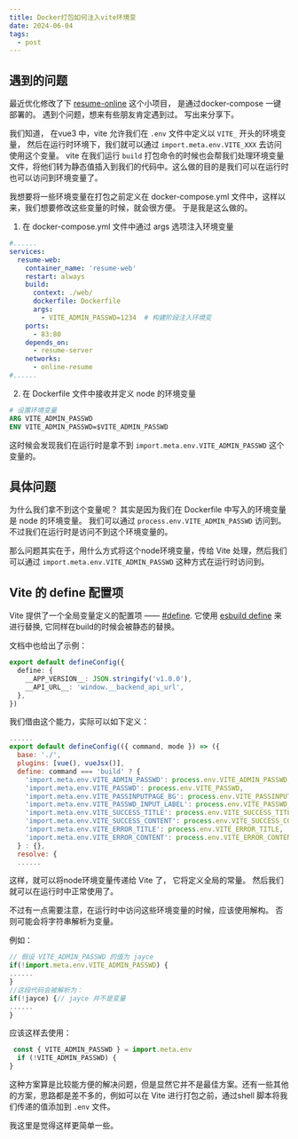 ```yaml
---
title: Docker打包如何注入vite环境变
date: 2024-06-04
tags:
  - post
---
```




## 遇到的问题

最近优化修改了下 [resume-online](https://github.com/jaycethanks/resume-online) 这个小项目， 是通过docker-compose 一键部署的。 遇到个问题，想来有些朋友肯定遇到过。 写出来分享下。 

我们知道， 在vue3 中，vite 允许我们在 `.env` 文件中定义以 `VITE_` 开头的环境变量， 然后在运行时环境下，我们就可以通过 `import.meta.env.VITE_XXX` 去访问使用这个变量。 vite 在我们运行 `build` 打包命令的时候也会帮我们处理环境变量文件，将他们转为静态值插入到我们的代码中。这么做的目的是我们可以在运行时也可以访问到环境变量了。 

我想要将一些环境变量在打包之前定义在 docker-compose.yml 文件中，这样以来，我们想要修改这些变量的时候，就会很方便。 于是我是这么做的。

1. 在 docker-compose.yml 文件中通过 args 选项注入环境变量

```yml
#......
services:
  resume-web:
    container_name: 'resume-web'
    restart: always
    build:
      context: ./web/
      dockerfile: Dockerfile
      args:
        - VITE_ADMIN_PASSWD=1234  # 构建阶段注入环境变
    ports:
      - 83:80
    depends_on:
      - resume-server
    networks:
      - online-resume
#......      
```

2. 在 Dockerfile 文件中接收并定义 node 的环境变量

```dockerfile
# 设置环境变量
ARG VITE_ADMIN_PASSWD
ENV VITE_ADMIN_PASSWD=$VITE_ADMIN_PASSWD
```

这时候会发现我们在运行时是拿不到 `import.meta.env.VITE_ADMIN_PASSWD` 这个变量的。  



## 具体问题

为什么我们拿不到这个变量呢？ 其实是因为我们在 Dockerfile 中写入的环境变量是 node 的环境变量。 我们可以通过 `process.env.VITE_ADMIN_PASSWD` 访问到。不过我们在运行时是访问不到这个环境变量的。 

那么问题其实在于，用什么方式将这个node环境变量，传给 Vite 处理，然后我们可以通过  `import.meta.env.VITE_ADMIN_PASSWD` 这种方式在运行时访问到。



## Vite 的 define 配置项

Vite 提供了一个全局变量定义的配置项 —— [#define](https://vitejs.dev/config/shared-options.html#define). 它使用  [esbuild define](https://esbuild.github.io/api/#define) 来进行替换, 它同样在build的时候会被静态的替换。 

文档中也给出了示例：
```ts
export default defineConfig({
  define: {
    __APP_VERSION__: JSON.stringify('v1.0.0'),
    __API_URL__: 'window.__backend_api_url',
  },
})
```

我们借由这个能力，实际可以如下定义：

```js
......
export default defineConfig(({ command, mode }) => ({
  base: './',
  plugins: [vue(), vueJsx()],
  define: command === 'build' ? {
    'import.meta.env.VITE_ADMIN_PASSWD': process.env.VITE_ADMIN_PASSWD,
    'import.meta.env.VITE_PASSWD': process.env.VITE_PASSWD,
    'import.meta.env.VITE_PASSINPUTPAGE_BG': process.env.VITE_PASSINPUTPAGE_BG,
    'import.meta.env.VITE_PASSWD_INPUT_LABEL': process.env.VITE_PASSWD_INPUT_LABEL,
    'import.meta.env.VITE_SUCCESS_TITLE': process.env.VITE_SUCCESS_TITLE,
    'import.meta.env.VITE_SUCCESS_CONTENT': process.env.VITE_SUCCESS_CONTENT,
    'import.meta.env.VITE_ERROR_TITLE': process.env.VITE_ERROR_TITLE,
    'import.meta.env.VITE_ERROR_CONTENT': process.env.VITE_ERROR_CONTENT,
  } : {},
  resolve: {
  ......
```

这样，就可以将node环境变量传递给 Vite 了， 它将定义全局的常量。  然后我们就可以在运行时中正常使用了。

不过有一点需要注意，在运行时中访问这些环境变量的时候，应该使用解构。 否则可能会将字符串解析为变量。 

例如：

```js
// 假设 VITE_ADMIN_PASSWD 的值为 jayce
if(!import.meta.env.VITE_ADMIN_PASSWD) {
......
}
//这段代码会被解析为：
if(!jayce) {// jayce 并不是变量
......
}
```

应该这样去使用：

```js
 const { VITE_ADMIN_PASSWD } = import.meta.env
  if (!VITE_ADMIN_PASSWD) {
}
```



这种方案算是比较能方便的解决问题，但是显然它并不是最佳方案。还有一些其他的方案，思路都是差不多的，例如可以在 Vite 进行打包之前，通过shell 脚本将我们传递的值添加到 `.env` 文件。 

我这里是觉得这样更简单一些。 



